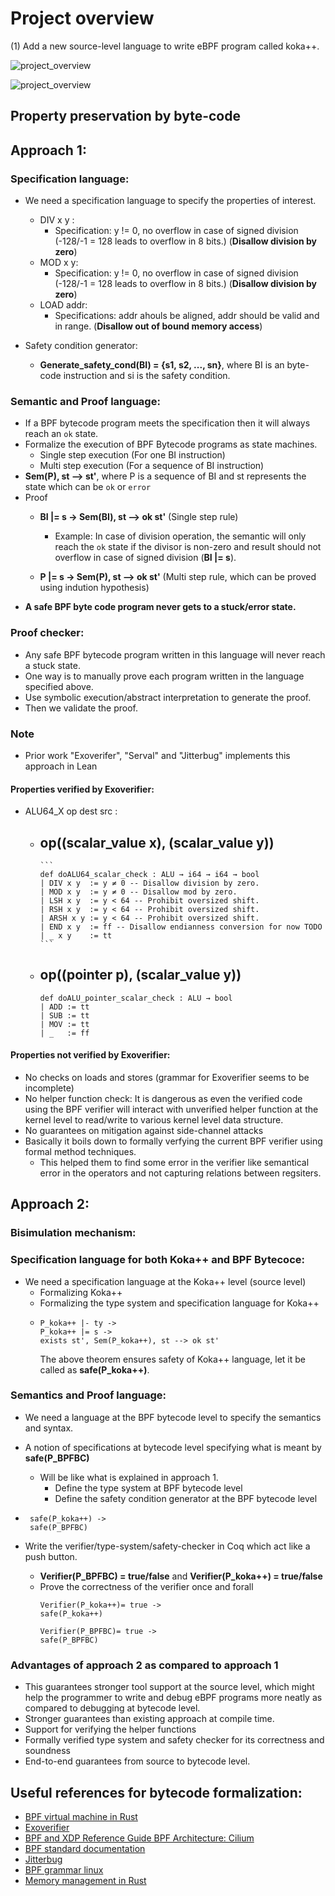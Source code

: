 # Project overview
(1) Add a new source-level language to write eBPF program called koka++. 

![project_overview](eBPF_existing_languages.png)



![project_overview](pictorial_view_of_project.png)



## Property preservation by byte-code

## Approach 1: 
### Specification language:
- We need a specification language to specify the properties of interest.
  - DIV x y : 
    - Specification: y != 0, no overflow in case of signed division (-128/-1 = 128 leads to overflow in 8 bits.) (**Disallow division by zero**)
  - MOD x y:
    - Specification: y != 0, no overflow in case of signed division (-128/-1 = 128 leads to overflow in 8 bits.) (**Disallow division by zero**)
  - LOAD addr:
    - Specifications: addr ahouls be aligned, addr should be valid and in range. (**Disallow out of bound memory access**)

- Safety condition generator:
  - **Generate_safety_cond(BI) = {s1, s2, ..., sn}**, where BI is an byte-code instruction and si is the safety condition.
  
### Semantic and Proof language:
- If a BPF bytecode program meets the specification then it will always reach an ```ok``` state.
- Formalize the execution of BPF Bytecode programs as state machines.
  - Single step execution (For one BI instruction)
  - Multi step execution (For a sequence of BI instruction)
- **Sem(P), st --> st'**, where P is a sequence of BI and st represents the state which can be ```ok``` or ```error```
- Proof
  - **BI |= s ->
    Sem(BI), st --> ok st'** (Single step rule)
    
    - Example: In case of division operation, the semantic will only reach the ```ok``` state if the divisor is non-zero and result should not overflow in case of signed division (**BI |= s**). 
  - **P |= s ->
    Sem(P), st --> ok st'** (Multi step rule, which can be proved using indution hypothesis)
- **A safe BPF byte code program never gets to a stuck/error state.**

### Proof checker:
- Any safe BPF bytecode program written in this language will never reach a stuck state.
- One way is to manually prove each program written in the language specified above.
- Use symbolic execution/abstract interpretation to generate the proof.
- Then we validate the proof.

### Note
- Prior work "Exoverifer", "Serval" and "Jitterbug" implements this approach in Lean

#### Properties verified by Exoverifier:
- ALU64_X op dest src :
    - op((scalar_value x), (scalar_value y))
        -
          ```
          def doALU64_scalar_check : ALU → i64 → i64 → bool
          | DIV x y  := y ≠ 0 -- Disallow division by zero.
          | MOD x y  := y ≠ 0 -- Disallow mod by zero.
          | LSH x y  := y < 64 -- Prohibit oversized shift.
          | RSH x y  := y < 64 -- Prohibit oversized shift.
          | ARSH x y := y < 64 -- Prohibit oversized shift.
          | END x y  := ff -- Disallow endianness conversion for now TODO
          | _ x y    := tt
          ```
     - op((pointer p), (scalar_value y))
       -
         ```
         def doALU_pointer_scalar_check : ALU → bool
        | ADD := tt
        | SUB := tt
        | MOV := tt
        | _   := ff

         ```
#### Properties not verified by Exoverifier:
- No checks on loads and stores (grammar for Exoverifier seems to be incomplete)
- No helper function check: It is dangerous as even the verified code using the BPF verifier will interact with unverified helper function at the 
  kernel level to read/write to various kernel level data structure.
- No guarantees on mitigation against side-channel attacks
- Basically it boils down to formally verfying the current BPF verifier using formal method techniques.
     - This helped them to find some error in the verifier like semantical error in the operators and not capturing relations between regsiters.

## Approach 2:
### Bisimulation mechanism: 

### Specification language for both Koka++ and BPF Bytecoce:

  - We need a specification language at the Koka++ level (source level)
    - Formalizing Koka++
    - Formalizing the type system and specification language for Koka++
    - ```
      P_koka++ |- ty ->
      P_koka++ |= s ->
      exists st', Sem(P_koka++), st --> ok st' 
      ```
      The above theorem ensures safety of Koka++ language, let it be called as **safe(P_koka++)**.

### Semantics and Proof language: 
- We need a language at the BPF bytecode level to specify the semantics and syntax.
- A notion of specifications at bytecode level specifying what is meant by **safe(P_BPFBC)**
    - Will be like what is explained in approach 1.
      - Define the type system at BPF bytecode level
      - Define the safety condition generator at the BPF bytecode level
- 
  ```
   safe(P_koka++) ->
   safe(P_BPFBC)
  ```

- Write the verifier/type-system/safety-checker in Coq which act like a push button. 
  - **Verifier(P_BPFBC) = true/false** and **Verifier(P_koka++) = true/false**
  - Prove the correctness of the verifier once and forall
    ```
    Verifier(P_koka++)= true ->
    safe(P_koka++)
    ```
    ```
    Verifier(P_BPFBC)= true ->
    safe(P_BPFBC)
    ```

### Advantages of approach 2 as compared to approach 1
- This guarantees stronger tool support at the source level, which might help the programmer to write and debug eBPF programs more neatly as compared to debugging at bytecode level.
- Stronger guarantees than existing approach at compile time.
- Support for verifying the helper functions
- Formally verified type system and safety checker for its correctness and soundness
- End-to-end guarantees from source to bytecode level.

## Useful references for bytecode formalization:

- [BPF virtual machine in Rust](https://github.com/qmonnet/rbpf)
- [Exoverifier](https://github.com/uw-unsat/exoverifier)
- [BPF and XDP Reference Guide BPF Architecture: Cilium](https://docs.cilium.io/en/stable/bpf/architecture/#instruction-set)
- [BPF standard documentation](https://github.com/ietf-wg-bpf/ebpf-docs)
- [Jitterbug](https://github.com/uw-unsat/jitterbug)
- [BPF grammar linux](https://www.kernel.org/doc/html/next/bpf/instruction-set.html)
- [Memory management in Rust](https://medium.com/geekculture/understanding-memory-management-in-rust-a341cfce9807)

